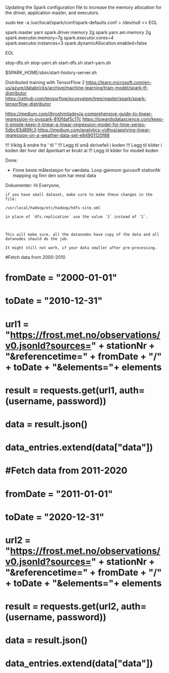 
Updating the Spark configuration file to increase the memory allocation for the driver, application master, and executors.


sudo tee -a /usr/local/spark/conf/spark-defaults.conf > /dev/null << EOL

spark.master yarn
spark.driver.memory 2g
spark.yarn.am.memory 2g
spark.executor.memory=7g
spark.executor.cores=4
spark.executor.instances=3
spark.dynamicAllocation.enabled=false

EOL

stop-dfs.sh
stop-yarn.sh
start-dfs.sh
start-yarn.sh

$SPARK_HOME/sbin/start-history-server.sh


Distributed training with TensorFlow 2
https://learn.microsoft.com/en-us/azure/databricks/archive/machine-learning/train-model/spark-tf-distributor
https://github.com/tensorflow/ecosystem/tree/master/spark/spark-tensorflow-distributor

https://medium.com/@roshmitadey/a-comprehensive-guide-to-linear-regression-in-pyspark-810fdaf5c17c
https://towardsdatascience.com/keep-it-simple-keep-it-linear-a-linear-regression-model-for-time-series-5dbc83d89fc3
https://medium.com/analytics-vidhya/applying-linear-regression-on-a-weather-data-set-e84901120f88



!!! Vikitg å endre fra ' til "
!!! Legg til små skrivefeil i koden
!!! Legg til kilder i koden der hvor det åpenbart er brukt ai
!!! Legg til kilder for modell koden

Done:
- Finne beste målestasjon for værdata. Loop gjennom gurusoft stationNr mapping og finn den som har mest data


Dokumenter:
    Hi Everyone,

    if you have small dataset, make sure to make these changes in the file:

    /usr/local/hadoop/etc/hadoop/hdfs-site.xml

    in place of ´dfs.replication´ use the value ´3´ instead of ´2´.

    

    This will make sure, all the datanodes have copy of the data and all datanodes should do the job.

    It might still not work, if your data smaller after pre-processing.


#Fetch data from 2000-2010
# fromDate = "2000-01-01"
# toDate = "2010-12-31"
# url1 = "https://frost.met.no/observations/v0.jsonld?sources=" + stationNr + "&referencetime=" + fromDate + "/" + toDate + "&elements="+ elements

# result = requests.get(url1, auth=(username, password))
# data = result.json()
# data_entries.extend(data["data"])

# #Fetch data from 2011-2020
# fromDate = "2011-01-01"
# toDate = "2020-12-31"
# url2 = "https://frost.met.no/observations/v0.jsonld?sources=" + stationNr + "&referencetime=" + fromDate + "/" + toDate + "&elements="+ elements

# result = requests.get(url2, auth=(username, password))
# data = result.json()
# data_entries.extend(data["data"])